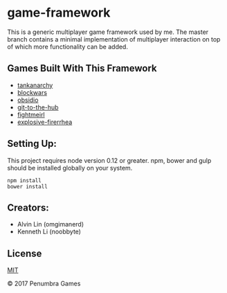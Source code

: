 # game-framework
This is a generic multiplayer game framework used by me. The master branch
contains a minimal implementation of multiplayer interaction on top of which
more functionality can be added.

## Games Built With This Framework
  - [tankanarchy](https://www.github.com/penumbragames/tankanarchy)
  - [blockwars](https://www.github.com/penumbragames/blockwars)
  - [obsidio](https://www.github.com/penumbragames/obsidio)
  - [git-to-the-hub](https://www.github.com/penumbragames/git-to-the-hub)
  - [fightmeirl](https://www.github.com/omgimanerd/fightmeirl)
  - [explosive-firerrhea](https://www.github.com/karlcoehlo/brickhack3)

## Setting Up:
  This project requires node version 0.12 or greater.
  npm, bower and gulp should be installed globally on your system.
  ```
  npm install
  bower install
  ```

## Creators:
  - Alvin Lin (omgimanerd)
  - Kenneth Li (noobbyte)

## License
[MIT](https://opensource.org/licenses/MIT)

&copy; 2017 Penumbra Games
